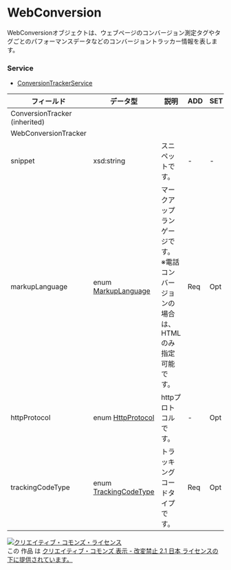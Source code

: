 # WebConversion
WebConversionオブジェクトは、ウェブページのコンバージョン測定タグやタグごとのパフォーマンスデータなどのコンバージョントラッカー情報を表します。
### Service
+ [ConversionTrackerService](../services/ConversionTrackerService.md)

| フィールド | データ型 | 説明 | ADD | SET | 
|---|---|---|---|---|
| ConversionTracker (inherited)|||||
| WebConversionTracker|||||
| snippet| xsd:string| スニペットです。| -| - |
| markupLanguage| enum <a href="../data/MarkupLanguage.md">MarkupLanguage</a>| マークアップランゲージです。<br>※電話コンバージョンの場合は、HTMLのみ指定可能です。| Req| Opt |
| httpProtocol| enum <a href="../data/HttpProtocol.md">HttpProtocol</a>| httpプロトコルです。| - | Opt |
| trackingCodeType| enum <a href="./TrackingCodeType.md">TrackingCodeType</a>| トラッキングコードタイプです。| Req| Opt |
<a rel="license" href="http://creativecommons.org/licenses/by-nd/2.1/jp/"><img alt="クリエイティブ・コモンズ・ライセンス" style="border-width:0" src="https://i.creativecommons.org/l/by-nd/2.1/jp/88x31.png" /></a><br />この 作品 は <a rel="license" href="http://creativecommons.org/licenses/by-nd/2.1/jp/">クリエイティブ・コモンズ 表示 - 改変禁止 2.1 日本 ライセンスの下に提供されています。</a>

